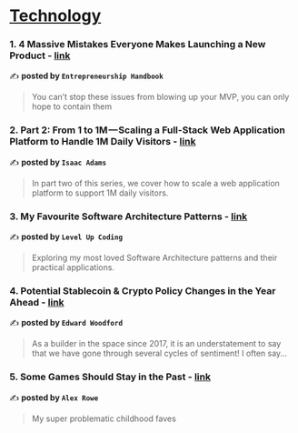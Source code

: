 
<h1><a href=https://medium.com/tag/technology/recommended target="_blank" rel="noopener noreferrer">Technology</a></h1>
<h3>1. 4 Massive Mistakes Everyone Makes Launching a New Product - <a href="https://medium.com/entrepreneur-s-handbook/4-massive-mistakes-everyone-makes-launching-a-new-product-0333856854a5" target="_blank" rel="noopener noreferrer">link</a></h3>

✍️ **posted by `Entrepreneurship Handbook`**

<blockquote>You can’t stop these issues from blowing up your MVP, you can only hope to contain them</blockquote>

<h3>2. Part 2: From 1 to 1M — Scaling a Full-Stack Web Application Platform to Handle 1M Daily Visitors - <a href="https://medium.com/@isaac.adams/part-2-from-1-to-1m-scaling-a-full-stack-web-application-platform-to-handle-1m-daily-visitors-24994ef1532b" target="_blank" rel="noopener noreferrer">link</a></h3>

✍️ **posted by `Isaac Adams`**

<blockquote>In part two of this series, we cover how to scale a web application platform to support 1M daily visitors.</blockquote>

<h3>3. My Favourite Software Architecture Patterns - <a href="https://medium.com/gitconnected/my-favourite-software-architecture-patterns-0e57073b4be1" target="_blank" rel="noopener noreferrer">link</a></h3>

✍️ **posted by `Level Up Coding`**

<blockquote>Exploring my most loved Software Architecture patterns and their practical applications.</blockquote>

<h3>4. Potential Stablecoin & Crypto Policy Changes in the Year Ahead - <a href="https://medium.com/@edward_zerohash/potential-stablecoin-crypto-policy-changes-in-the-year-ahead-9f5e389219b4" target="_blank" rel="noopener noreferrer">link</a></h3>

✍️ **posted by `Edward Woodford`**

<blockquote>As a builder in the space since 2017, it is an understatement to say that we have gone through several cycles of sentiment! I often say…</blockquote>

<h3>5. Some Games Should Stay in the Past - <a href="https://medium.com/@xander51/some-games-should-stay-in-the-past-c879088af71d" target="_blank" rel="noopener noreferrer">link</a></h3>

✍️ **posted by `Alex Rowe`**

<blockquote>My super problematic childhood faves</blockquote>


